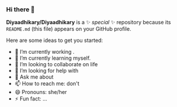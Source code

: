 ### Hi there 👋


**Diyaadhikary/Diyaadhikary** is a ✨ _special_ ✨ repository because its `README.md` (this file) appears on your GitHub profile.

Here are some ideas to get you started:

- 🔭 I’m currently working .
- 🌱 I’m currently learning myself.
- 👯 I’m looking to collaborate on life
- 🤔 I’m looking for help with 
- 💬 Ask me about 
- 📫 How to reach me: don't
- 😄 Pronouns: she/her
- ⚡ Fun fact: ...
